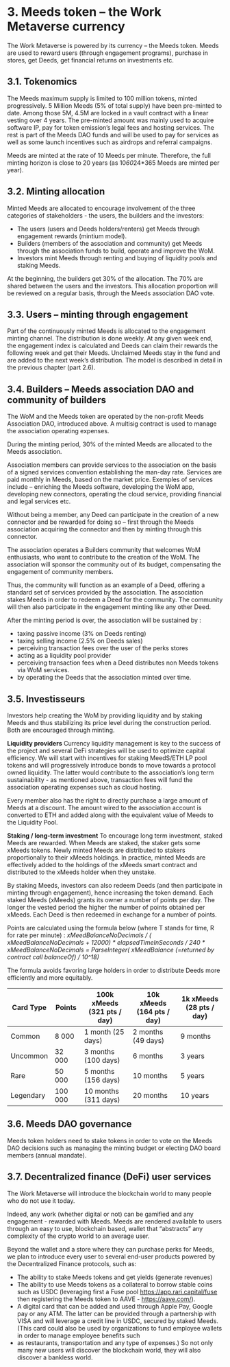 # 3. Meeds token – the Work Metaverse currency

The Work Metaverse is powered by its currency – the Meeds token. Meeds are used to reward users (through engagement programs), purchase in stores, get Deeds, get financial returns on investments etc.

## 3.1. Tokenomics

The Meeds maximum supply is limited to 100 million tokens, minted progressively. 5 Million Meeds (5% of total supply) have been pre-minted to date. Among those 5M, 4.5M are locked in a vault contract with a linear vesting over 4 years. The pre-minted amount was mainly used to acquire software IP, pay for token emission’s legal fees and hosting services. The rest is part of the Meeds DAO funds and will be used to pay for services as well as some launch incentives such as airdrops and referral campaigns.

Meeds are minted at the rate of 10 Meeds per minute. Therefore, the full minting horizon is close to 20 years (as 10*60*24*365 Meeds are minted per year).

## 3.2. Minting allocation

Minted Meeds are allocated to encourage involvement of the three categories of stakeholders - the users, the builders and the investors:
- The users (users and Deeds holders/renters) get Meeds through engagement rewards (mintium model).
- Builders (members of the association and community) get Meeds through the association funds to build, operate and improve the WoM.
- Investors mint Meeds through renting and buying of liquidity pools and staking Meeds.

At the beginning, the builders get 30% of the allocation. The 70% are shared between the users and the investors. This allocation proportion will be reviewed on a regular basis, through the Meeds association DAO vote.

## 3.3. Users – minting through engagement

Part of the continuously minted Meeds is allocated to the engagement minting channel. The distribution is done weekly. At any given week end, the engagement index is calculated and Deeds can claim their rewards the following week and get their Meeds. Unclaimed Meeds stay in the fund and are added to the next week’s distribution. The model is described in detail in the previous chapter (part 2.6).

## 3.4. Builders – Meeds association DAO and community of builders

The WoM and the Meeds token are operated by the non-profit Meeds Association DAO, introduced above. A multisig contract is used to manage the association operating expenses.

During the minting period, 30% of the minted Meeds are allocated to the Meeds association.

Association members can provide services to the association on the basis of a signed services convention establishing the man-day rate. Services are paid monthly in Meeds, based on the market price. Exemples of services include – enriching the Meeds software, developing the WoM app, developing new connectors, operating the cloud service, providing financial and legal services etc.

Without being a member, any Deed can participate in the creation of a new connector and be rewarded for doing so – first through the Meeds association acquiring the connector and then by minting through this connector.

The association operates a Builders community that welcomes WoM enthusiasts, who want to contribute to the creation of the WoM. The association will sponsor the community out of its budget, compensating the engagement of community members.

Thus, the community will function as an example of a Deed, offering a standard set of services provided by the association. The association stakes Meeds in order to redeem a Deed for the community. The community will then also participate in the engagement minting like any other Deed.

After the minting period is over, the association will be sustained by :
- taxing passive income (3% on Deeds renting)
- taxing selling income (2.5% on Deeds sales)
- perceiving transaction fees over the user of the perks stores
- acting as a liquidity pool provider
- perceiving transaction fees when a Deed distributes non Meeds tokens via WoM services.
- by operating the Deeds that the association minted over time.


## 3.5. Investisseurs

Investors help creating the WoM by providing liquidity and by staking Meeds and thus stabilizing its price level during the construction period. Both are encouraged through minting.

**Liquidity providers** Currency liquidity management is key to the success of the project and several DeFi strategies will be used to optimize capital efficiency. We will start with incentives for staking MeedS/ETH LP pool tokens and will progressively introduce bonds to move towards a protocol owned liquidity. The latter would contribute to the association’s long term sustainability - as mentioned above, transaction fees will fund the association operating expenses such as cloud hosting.

Every member also has the right to directly purchase a large amount of Meeds at a discount. The amount wired to the association account is converted to ETH and added along with the equivalent value of Meeds to the Liquidity Pool.

**Staking / long-term investment** To encourage long term investment, staked Meeds are rewarded. When Meeds are staked, the staker gets some xMeeds tokens. Newly minted Meeds are distributed to stakers proportionally to their xMeeds holdings. In practice, minted Meeds are effectively added to the holdings of the xMeeds smart contract and distributed to the xMeeds holder when they unstake.

By staking Meeds, investors can also redeem Deeds (and then participate in minting through engagement), hence increasing the token demand. Each staked Meeds (xMeeds) grants its owner a number of points per day. The longer the vested period the higher the number of points obtained per xMeeds. Each Deed is then redeemed in exchange for a number of points.

Points are calculated using the formula below (where T stands for time, R for rate per minute) : _xMeedBalanceNoDecimals / ( xMeedBalanceNoDecimals + 12000) * elapsedTimeInSeconds / 240 * xMeedBalanceNoDecimals = ParseInteger( xMeedBalance (=returned by contract call balanceOf) / 10^18)_

The formula avoids favoring large holders in order to distribute Deeds more efficiently and more equitably.

| Card Type | Points  | 100k xMeeds (321 pts / day) | 10k xMeeds (164 pts / day) | 1k xMeeds (28 pts / day) |
| --------- | ------- | --------------------------- | -------------------------- | ------------------------ |
| Common    | 8 000   | 1 month (25 days)           | 2 months (49 days)         | 9 months                 |
| Uncommon  | 32 000  | 3 months (100 days)         | 6 months                   | 3 years                  |
| Rare      | 50 000  | 5 months (156 days)         | 10 months                  | 5 years                  |
| Legendary | 100 000 | 10 months (311 days)        | 20 months                  | 10 years                 |

## 3.6. Meeds DAO governance

Meeds token holders need to stake tokens in order to vote on the Meeds DAO decisions such as managing the minting budget or electing DAO board members (annual mandate).

## 3.7. Decentralized finance (DeFi) user services

The Work Metaverse will introduce the blockchain world to many people who do not use it today.

Indeed, any work (whether digital or not) can be gamified and any engagement - rewarded with Meeds. Meeds are rendered available to users through an easy to use, blockchain based, wallet that “abstracts” any complexity of the crypto world to an average user.

Beyond the wallet and a store where they can purchase perks for Meeds, we plan to introduce every user to several end-user products powered by the Decentralized Finance protocols, such as:
* The ability to stake Meeds tokens and get yields (generate revenues)
* The ability to use Meeds tokens as a collateral to borrow stable coins such as USDC (leveraging first a Fuse pool https://app.rari.capital/fuse then registering the Meeds token to AAVE - https://aave.com/).
* A digital card that can be added and used through Apple Pay, Google pay or any ATM. The latter can be provided through a partnership with VISA and will leverage a credit line in USDC, secured by staked Meeds. (This card could also be used by organizations to fund employee wallets in order to manage employee benefits such
* as restaurants, transportation and any type of expenses.) So not only many new users will discover the blockchain world, they will also discover a bankless world.

 
